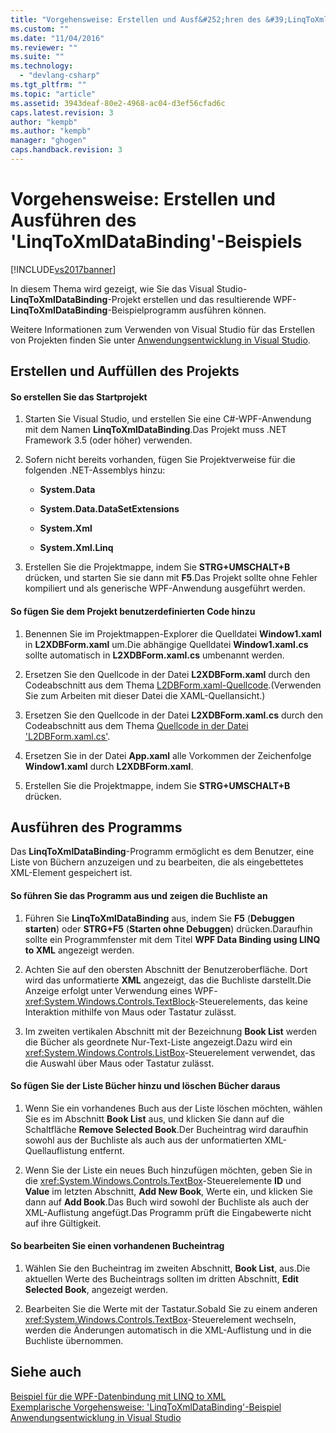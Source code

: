 ```yaml
---
title: "Vorgehensweise: Erstellen und Ausf&#252;hren des &#39;LinqToXmlDataBinding&#39;-Beispiels | Microsoft Docs"
ms.custom: ""
ms.date: "11/04/2016"
ms.reviewer: ""
ms.suite: ""
ms.technology: 
  - "devlang-csharp"
ms.tgt_pltfrm: ""
ms.topic: "article"
ms.assetid: 3943deaf-80e2-4968-ac04-d3ef56cfad6c
caps.latest.revision: 3
author: "kempb"
ms.author: "kempb"
manager: "ghogen"
caps.handback.revision: 3
---
```

# Vorgehensweise: Erstellen und Ausf&#252;hren des &#39;LinqToXmlDataBinding&#39;-Beispiels
[!INCLUDE[vs2017banner](../code-quality/includes/vs2017banner.md)]

In diesem Thema wird gezeigt, wie Sie das Visual Studio\-**LinqToXmlDataBinding**\-Projekt erstellen und das resultierende WPF\-**LinqToXmlDataBinding**\-Beispielprogramm ausführen können.  
  
 Weitere Informationen zum Verwenden von Visual Studio für das Erstellen von Projekten finden Sie unter [Anwendungsentwicklung in Visual Studio](http://msdn.microsoft.com/de-de/97490c1b-a247-41fb-8f2c-bc4c201eff68).  
  
## Erstellen und Auffüllen des Projekts  
  
#### So erstellen Sie das Startprojekt  
  
1.  Starten Sie Visual Studio, und erstellen Sie eine C\#\-WPF\-Anwendung mit dem Namen **LinqToXmlDataBinding**.Das Projekt muss .NET Framework 3.5 \(oder höher\) verwenden.  
  
2.  Sofern nicht bereits vorhanden, fügen Sie Projektverweise für die folgenden .NET\-Assemblys hinzu:  
  
    -   **System.Data**  
  
    -   **System.Data.DataSetExtensions**  
  
    -   **System.Xml**  
  
    -   **System.Xml.Linq**  
  
3.  Erstellen Sie die Projektmappe, indem Sie **STRG\+UMSCHALT\+B** drücken, und starten Sie sie dann mit **F5**.Das Projekt sollte ohne Fehler kompiliert und als generische WPF\-Anwendung ausgeführt werden.  
  
#### So fügen Sie dem Projekt benutzerdefinierten Code hinzu  
  
1.  Benennen Sie im Projektmappen\-Explorer die Quelldatei **Window1.xaml** in **L2XDBForm.xaml** um.Die abhängige Quelldatei **Window1.xaml.cs** sollte automatisch in **L2XDBForm.xaml.cs** umbenannt werden.  
  
2.  Ersetzen Sie den Quellcode in der Datei **L2XDBForm.xaml** durch den Codeabschnitt aus dem Thema [L2DBForm.xaml\-Quellcode](../designers/l2dbform-xaml-source-code.md).\(Verwenden Sie zum Arbeiten mit dieser Datei die XAML\-Quellansicht.\)  
  
3.  Ersetzen Sie den Quellcode in der Datei **L2XDBForm.xaml.cs** durch den Codeabschnitt aus dem Thema [Quellcode in der Datei 'L2DBForm.xaml.cs'](../designers/l2dbform-xaml-cs-source-code.md).  
  
4.  Ersetzen Sie in der Datei **App.xaml** alle Vorkommen der Zeichenfolge **Window1.xaml** durch **L2XDBForm.xaml**.  
  
5.  Erstellen Sie die Projektmappe, indem Sie **STRG\+UMSCHALT\+B** drücken.  
  
## Ausführen des Programms  
 Das **LinqToXmlDataBinding**\-Programm ermöglicht es dem Benutzer, eine Liste von Büchern anzuzeigen und zu bearbeiten, die als eingebettetes XML\-Element gespeichert ist.  
  
#### So führen Sie das Programm aus und zeigen die Buchliste an  
  
1.  Führen Sie **LinqToXmlDataBinding** aus, indem Sie **F5** \(**Debuggen starten**\) oder **STRG\+F5** \(**Starten ohne Debuggen**\) drücken.Daraufhin sollte ein Programmfenster mit dem Titel **WPF Data Binding using LINQ to XML** angezeigt werden.  
  
2.  Achten Sie auf den obersten Abschnitt der Benutzeroberfläche. Dort wird das unformatierte **XML** angezeigt, das die Buchliste darstellt.Die Anzeige erfolgt unter Verwendung eines WPF\-<xref:System.Windows.Controls.TextBlock>\-Steuerelements, das keine Interaktion mithilfe von Maus oder Tastatur zulässt.  
  
3.  Im zweiten vertikalen Abschnitt mit der Bezeichnung **Book List** werden die Bücher als geordnete Nur\-Text\-Liste angezeigt.Dazu wird ein <xref:System.Windows.Controls.ListBox>\-Steuerelement verwendet, das die Auswahl über Maus oder Tastatur zulässt.  
  
#### So fügen Sie der Liste Bücher hinzu und löschen Bücher daraus  
  
1.  Wenn Sie ein vorhandenes Buch aus der Liste löschen möchten, wählen Sie es im Abschnitt **Book List** aus, und klicken Sie dann auf die Schaltfläche **Remove Selected Book**.Der Bucheintrag wird daraufhin sowohl aus der Buchliste als auch aus der unformatierten XML\-Quellauflistung entfernt.  
  
2.  Wenn Sie der Liste ein neues Buch hinzufügen möchten, geben Sie in die <xref:System.Windows.Controls.TextBox>\-Steuerelemente **ID** und **Value** im letzten Abschnitt, **Add New Book**, Werte ein, und klicken Sie dann auf **Add Book**.Das Buch wird sowohl der Buchliste als auch der XML\-Auflistung angefügt.Das Programm prüft die Eingabewerte nicht auf ihre Gültigkeit.  
  
#### So bearbeiten Sie einen vorhandenen Bucheintrag  
  
1.  Wählen Sie den Bucheintrag im zweiten Abschnitt, **Book List**, aus.Die aktuellen Werte des Bucheintrags sollten im dritten Abschnitt, **Edit Selected Book**, angezeigt werden.  
  
2.  Bearbeiten Sie die Werte mit der Tastatur.Sobald Sie zu einem anderen <xref:System.Windows.Controls.TextBox>\-Steuerelement wechseln, werden die Änderungen automatisch in die XML\-Auflistung und in die Buchliste übernommen.  
  
## Siehe auch  
 [Beispiel für die WPF\-Datenbindung mit LINQ to XML](../designers/wpf-data-binding-using-linq-to-xml-example.md)   
 [Exemplarische Vorgehensweise: 'LinqToXmlDataBinding'\-Beispiel](../designers/walkthrough-linqtoxmldatabinding-example.md)   
 [Anwendungsentwicklung in Visual Studio](http://msdn.microsoft.com/de-de/97490c1b-a247-41fb-8f2c-bc4c201eff68)